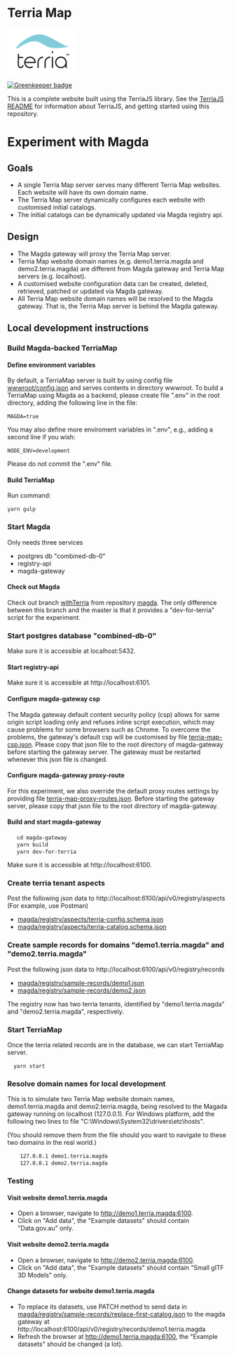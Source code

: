 Terria Map
==========

![Terria logo](terria-logo.png "Terria logo")

[![Greenkeeper badge](https://badges.greenkeeper.io/TerriaJS/TerriaMap.svg)](https://greenkeeper.io/)

This is a complete website built using the TerriaJS library. See the [TerriaJS README](https://github.com/TerriaJS/TerriaJS) for information about TerriaJS, and getting started using this repository.

# Experiment with Magda
## Goals
* A single Terria Map server serves many different Terria Map websites. Each website will have its own domain name.
* The Terria Map server dynamically configures each website with customised initial catalogs.
* The initial catalogs can be dynamically updated via Magda registry api.

## Design
* The Magda gateway will proxy the Terria Map server.
* Terria Map website domain names (e.g. demo1.terria.magda and demo2.terria.magda) are different from Magda gateway and
  Terria Map servers (e.g. localhost).
* A customised website configuration data can be created, deleted, retrieved, patched or updated via Magda gateway.
* All Terria Map website domain names will be resolved to the Magda gateway. That is, the Terria Map server is behind
  the Magda gateway.

## Local development instructions
### Build Magda-backed TerriaMap
#### Define environment variables
By default, a TerriaMap server is built by using config file [wwwroot/config.json](wwwroot/config) and serves contents
in directory wwwroot. To build a TerriaMap using Magda as a backend, please create file ".env" in the root directory,
adding the following line in the file:
```
MAGDA=true
```
You may also define more enviroment variables in ".env", e.g., adding a second line if you wish:
```
NODE_ENV=development
```
Please do not commit the ".env" file.

#### Build TerriaMap
Run command:
```
yarn gulp
```

### Start Magda
Only needs three services
* postgres db "combined-db-0"
* registry-api
* magda-gateway
#### Check out Magda
Check out branch [withTerria](https://github.com/magda-io/magda/tree/withTerria) from repository 
[magda](https://github.com/magda-io/magda.git). The only difference between this branch and the master is that it
provides a "dev-for-terria" script for the experiment.
### Start postgres database "combined-db-0"
Make sure it is accessible at localhost:5432.
#### Start registry-api
Make sure it is accessible at http://localhost:6101.
#### Configure magda-gateway csp
The  Magda gateway default content security policy (csp) allows for same origin script loading only and refuses 
inline script execution, which may cause problems for some browsers such as Chrome. To overcome the problems, the
gateway's default csp will be customised by file [terria-map-csp.json](magda/gateway/config/terria-map-csp.json). 
Please copy that json file to the root directory of magda-gateway before starting the gateway server. The gateway
must be restarted whenever this json file is changed.
#### Configure magda-gateway proxy-route
For this experiment, we also override the default proxy routes settings by providing file
[terria-map-proxy-routes.json](terria-map-proxy-routes.json). Before starting the gateway server, please copy that
json file to the root directory of magda-gateway.
#### Build and start magda-gateway
  ```
     cd magda-gateway
     yarn build
     yarn dev-for-terria
  ```
Make sure it is accessible at http://localhost:6100.

### Create terria tenant aspects
Post the following json data to http://localhost:6100/api/v0/registry/aspects (For example, use Postman)
* [magda/registry/aspects/terria-config.schema.json](magda/registry/aspects/terria-config.schema.json)
* [magda/registry/aspects/terria-catalog.schema.json](magda/registry/aspects/terria-catalog.schema.json)

### Create sample records for domains "demo1.terria.magda" and "demo2.terria.magda"
Post the following json data to http://localhost:6100/api/v0/registry/records
* [magda/registry/sample-records/demo1.json](magda/registry/sample-records/demo1.json)
* [magda/registry/sample-records/demo2.json](magda/registry/sample-records/demo2.json)

The registry now has two terria tenants, identified by "demo1.terria.magda" and "demo2.terria.magda", respectively.

### Start TerriaMap
Once the terria related records are in the database, we can start TerriaMap server.
  ```
    yarn start
  ```

### Resolve domain names for local development
This is to simulate two Terria Map website domain names, demo1.terria.magda and demo2.terria.magda, being resolved to
the Magada gateway running on localhost (127.0.0.1). For Windows platform, add the following two lines to file 
"C:\Windows\System32\drivers\etc\hosts". 

(You should remove them from the file should you want to navigate to these two domains in the real world.)
```
    127.0.0.1 demo1.terria.magda
    127.0.0.1 demo2.terria.magda
```
### Testing
#### Visit website demo1.terria.magda
* Open a browser, navigate to http://demo1.terria.magda:6100.
* Click on "Add data", the "Example datasets" should contain "Data.gov.au" only.

#### Visit website demo2.terria.magda
* Open a browser, navigate to http://demo2.terria.magda:6100.
* Click on "Add data", the "Example datasets" should contain "Small glTF 3D Models" only.

#### Change datasets for website demo1.terria.magda
* To replace its datasets, use PATCH method to send data in [magda/registry/sample-records/replace-first-catalog.json](magda/registry/sample-records/replace-first-catalog.json) to the magda gateway at http://localhost:6100/api/v0/registry/records/demo1.terria.magda
* Refresh the browser at http://demo1.terria.magda:6100, the "Example datasets" should be changed (a lot). 
